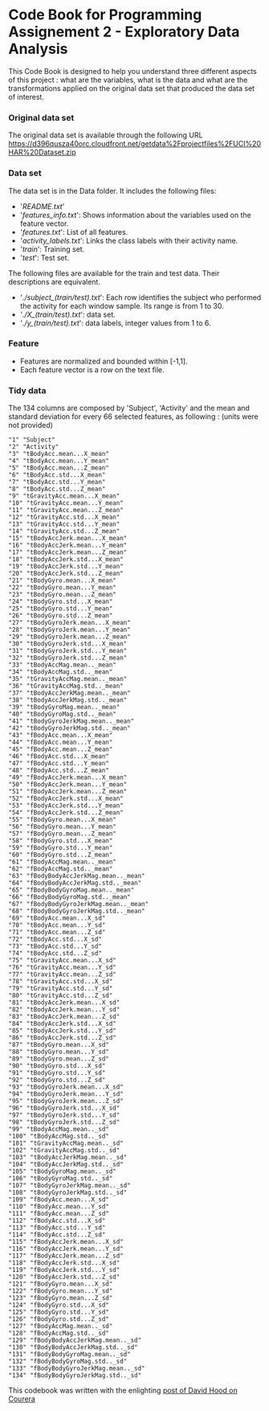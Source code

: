# Code Book for Programming Assignement 2 -  Exploratory Data Analysis

This Code Book is designed to help you understand three different aspects of this project : what are the variables, what is the data and what are the transformations applied on the original data set that produced the data set of interest.

### Original data set
The original data set is available through the following URL
https://d396qusza40orc.cloudfront.net/getdata%2Fprojectfiles%2FUCI%20HAR%20Dataset.zip 

### Data set
The data set is in the Data folder. It includes the following files:
- '*README.txt*'
- '*features_info.txt*': Shows information about the variables used on the feature vector.
- '*features.txt*': List of all features. 
- '*activity_labels.txt*': Links the class labels with their activity name.
- '*train*': Training set.
- '*test*': Test set.

The following files are available for the train and test data. Their descriptions are equivalent. 
- '*./subject_(train/test).txt*': Each row identifies the subject who performed the activity for each window sample. Its range is from 1 to 30. 
- '*./X_(train/test).txt*': data set. 
- '*./y_(train/test).txt*': data labels, integer values from 1 to 6.

### Feature
- Features are normalized and bounded within [-1,1].
- Each feature vector is a row on the text file.


### Tidy data 
The 134 columns are composed by 'Subject', 'Activity' and the mean and standard deviation for every 66 selected features, as following : (units were not provided)

    "1" "Subject"
    "2" "Activity"
    "3" "tBodyAcc.mean...X_mean"
    "4" "tBodyAcc.mean...Y_mean"
    "5" "tBodyAcc.mean...Z_mean"
    "6" "tBodyAcc.std...X_mean"
    "7" "tBodyAcc.std...Y_mean"
    "8" "tBodyAcc.std...Z_mean"
    "9" "tGravityAcc.mean...X_mean"
    "10" "tGravityAcc.mean...Y_mean"
    "11" "tGravityAcc.mean...Z_mean"
    "12" "tGravityAcc.std...X_mean"
    "13" "tGravityAcc.std...Y_mean"
    "14" "tGravityAcc.std...Z_mean"
    "15" "tBodyAccJerk.mean...X_mean"
    "16" "tBodyAccJerk.mean...Y_mean"
    "17" "tBodyAccJerk.mean...Z_mean"
    "18" "tBodyAccJerk.std...X_mean"
    "19" "tBodyAccJerk.std...Y_mean"
    "20" "tBodyAccJerk.std...Z_mean"
    "21" "tBodyGyro.mean...X_mean"
    "22" "tBodyGyro.mean...Y_mean"
    "23" "tBodyGyro.mean...Z_mean"
    "24" "tBodyGyro.std...X_mean"
    "25" "tBodyGyro.std...Y_mean"
    "26" "tBodyGyro.std...Z_mean"
    "27" "tBodyGyroJerk.mean...X_mean"
    "28" "tBodyGyroJerk.mean...Y_mean"
    "29" "tBodyGyroJerk.mean...Z_mean"
    "30" "tBodyGyroJerk.std...X_mean"
    "31" "tBodyGyroJerk.std...Y_mean"
    "32" "tBodyGyroJerk.std...Z_mean"
    "33" "tBodyAccMag.mean.._mean"
    "34" "tBodyAccMag.std.._mean"
    "35" "tGravityAccMag.mean.._mean"
    "36" "tGravityAccMag.std.._mean"
    "37" "tBodyAccJerkMag.mean.._mean"
    "38" "tBodyAccJerkMag.std.._mean"
    "39" "tBodyGyroMag.mean.._mean"
    "40" "tBodyGyroMag.std.._mean"
    "41" "tBodyGyroJerkMag.mean.._mean"
    "42" "tBodyGyroJerkMag.std.._mean"
    "43" "fBodyAcc.mean...X_mean"
    "44" "fBodyAcc.mean...Y_mean"
    "45" "fBodyAcc.mean...Z_mean"
    "46" "fBodyAcc.std...X_mean"
    "47" "fBodyAcc.std...Y_mean"
    "48" "fBodyAcc.std...Z_mean"
    "49" "fBodyAccJerk.mean...X_mean"
    "50" "fBodyAccJerk.mean...Y_mean"
    "51" "fBodyAccJerk.mean...Z_mean"
    "52" "fBodyAccJerk.std...X_mean"
    "53" "fBodyAccJerk.std...Y_mean"
    "54" "fBodyAccJerk.std...Z_mean"
    "55" "fBodyGyro.mean...X_mean"
    "56" "fBodyGyro.mean...Y_mean"
    "57" "fBodyGyro.mean...Z_mean"
    "58" "fBodyGyro.std...X_mean"
    "59" "fBodyGyro.std...Y_mean"
    "60" "fBodyGyro.std...Z_mean"
    "61" "fBodyAccMag.mean.._mean"
    "62" "fBodyAccMag.std.._mean"
    "63" "fBodyBodyAccJerkMag.mean.._mean"
    "64" "fBodyBodyAccJerkMag.std.._mean"
    "65" "fBodyBodyGyroMag.mean.._mean"
    "66" "fBodyBodyGyroMag.std.._mean"
    "67" "fBodyBodyGyroJerkMag.mean.._mean"
    "68" "fBodyBodyGyroJerkMag.std.._mean"
    "69" "tBodyAcc.mean...X_sd"
    "70" "tBodyAcc.mean...Y_sd"
    "71" "tBodyAcc.mean...Z_sd"
    "72" "tBodyAcc.std...X_sd"
    "73" "tBodyAcc.std...Y_sd"
    "74" "tBodyAcc.std...Z_sd"
    "75" "tGravityAcc.mean...X_sd"
    "76" "tGravityAcc.mean...Y_sd"
    "77" "tGravityAcc.mean...Z_sd"
    "78" "tGravityAcc.std...X_sd"
    "79" "tGravityAcc.std...Y_sd"
    "80" "tGravityAcc.std...Z_sd"
    "81" "tBodyAccJerk.mean...X_sd"
    "82" "tBodyAccJerk.mean...Y_sd"
    "83" "tBodyAccJerk.mean...Z_sd"
    "84" "tBodyAccJerk.std...X_sd"
    "85" "tBodyAccJerk.std...Y_sd"
    "86" "tBodyAccJerk.std...Z_sd"
    "87" "tBodyGyro.mean...X_sd"
    "88" "tBodyGyro.mean...Y_sd"
    "89" "tBodyGyro.mean...Z_sd"
    "90" "tBodyGyro.std...X_sd"
    "91" "tBodyGyro.std...Y_sd"
    "92" "tBodyGyro.std...Z_sd"
    "93" "tBodyGyroJerk.mean...X_sd"
    "94" "tBodyGyroJerk.mean...Y_sd"
    "95" "tBodyGyroJerk.mean...Z_sd"
    "96" "tBodyGyroJerk.std...X_sd"
    "97" "tBodyGyroJerk.std...Y_sd"
    "98" "tBodyGyroJerk.std...Z_sd"
    "99" "tBodyAccMag.mean.._sd"
    "100" "tBodyAccMag.std.._sd"
    "101" "tGravityAccMag.mean.._sd"
    "102" "tGravityAccMag.std.._sd"
    "103" "tBodyAccJerkMag.mean.._sd"
    "104" "tBodyAccJerkMag.std.._sd"
    "105" "tBodyGyroMag.mean.._sd"
    "106" "tBodyGyroMag.std.._sd"
    "107" "tBodyGyroJerkMag.mean.._sd"
    "108" "tBodyGyroJerkMag.std.._sd"
    "109" "fBodyAcc.mean...X_sd"
    "110" "fBodyAcc.mean...Y_sd"
    "111" "fBodyAcc.mean...Z_sd"
    "112" "fBodyAcc.std...X_sd"
    "113" "fBodyAcc.std...Y_sd"
    "114" "fBodyAcc.std...Z_sd"
    "115" "fBodyAccJerk.mean...X_sd"
    "116" "fBodyAccJerk.mean...Y_sd"
    "117" "fBodyAccJerk.mean...Z_sd"
    "118" "fBodyAccJerk.std...X_sd"
    "119" "fBodyAccJerk.std...Y_sd"
    "120" "fBodyAccJerk.std...Z_sd"
    "121" "fBodyGyro.mean...X_sd"
    "122" "fBodyGyro.mean...Y_sd"
    "123" "fBodyGyro.mean...Z_sd"
    "124" "fBodyGyro.std...X_sd"    
    "125" "fBodyGyro.std...Y_sd"
    "126" "fBodyGyro.std...Z_sd"
    "127" "fBodyAccMag.mean.._sd"
    "128" "fBodyAccMag.std.._sd"
    "129" "fBodyBodyAccJerkMag.mean.._sd"
    "130" "fBodyBodyAccJerkMag.std.._sd"
    "131" "fBodyBodyGyroMag.mean.._sd"
    "132" "fBodyBodyGyroMag.std.._sd"
    "133" "fBodyBodyGyroJerkMag.mean.._sd"
    "134" "fBodyBodyGyroJerkMag.std.._sd"


This codebook was written with the enlighting [post of David Hood on Courera](https://class.coursera.org/getdata-013/forum/thread?thread_id=30) 
